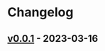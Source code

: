 # Changelog

## [v0.0.1](https://github.com/pepabo/protoc-gen-go-client/commits/v0.0.1) - 2023-03-16
